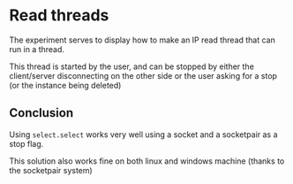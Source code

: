 # Read threads

The experiment serves to display how to make an IP read thread that can run in a thread.

This thread is started by the user, and can be stopped by either the client/server disconnecting on the other side or the user asking for a stop (or the instance being deleted)

## Conclusion

Using ``select.select`` works very well using a socket and a socketpair as a stop flag.

This solution also works fine on both linux and windows machine (thanks to the socketpair system)
